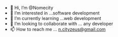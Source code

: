 - 👋 Hi, I’m @Nomecity
- 👀 I’m interested in ...software  development 
- 🌱 I’m currently learning ...web development 
- 💞️ I’m looking to collaborate with ... any developer 
- 📫 How to reach me ... n.cityzeus@gmail.com 

<!---
Nomecity/Nomecity is a ✨ special ✨ repository because its `README.md` (this file) appears on your GitHub profile.
You can click the Preview link to take a look at your changes.
--->
